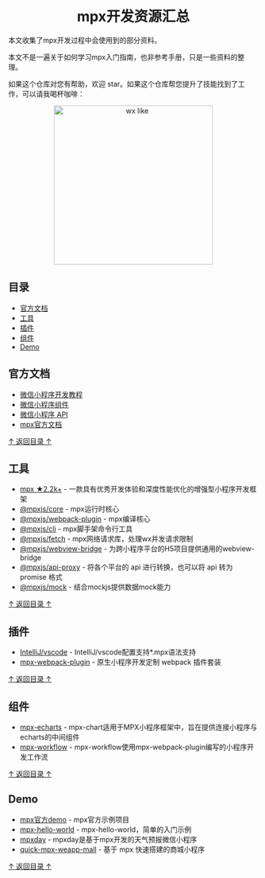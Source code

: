 ﻿﻿<h1 align="center">mpx开发资源汇总</h1>

本文收集了mpx开发过程中会使用到的部分资料。

本文不是一遍关于如何学习mpx入门指南，也非参考手册，只是一些资料的整理。

如果这个仓库对您有帮助，欢迎 star。如果这个仓库帮您提升了技能找到了工作，可以请我喝杯咖啡：

<p align="center"><img src="http://i2.tiimg.com/720116/26233c91bad00cf2.jpg" width="320" height="320" alt="wx like" /></p>

## 目录

- [官方文档](#官方文档)
- [工具](#工具)
- [插件](#插件)
- [组件](#组件)
- [Demo](#demo)

## 官方文档

- [微信小程序开发教程](https://developers.weixin.qq.com/miniprogram/dev/framework/)
- [微信小程序组件](https://developers.weixin.qq.com/miniprogram/dev/component/)
- [微信小程序 API](https://developers.weixin.qq.com/miniprogram/dev/api/)
- [mpx官方文档](https://didi.github.io/mpx/)

[↑ 返回目录 ↑](#目录)

## 工具

- [mpx ★2.2k+](https://github.com/didi/mpx)  - 一款具有优秀开发体验和深度性能优化的增强型小程序开发框架
- [@mpxjs/core](https://www.npmjs.com/package/@mpxjs/core)  - mpx运行时核心
- [@mpxjs/webpack-plugin](https://www.npmjs.com/package/@mpxjs/webpack-plugin)  - mpx编译核心
- [@mpxjs/cli](https://www.npmjs.com/package/@mpxjs/cli)  - mpx脚手架命令行工具
- [@mpxjs/fetch](https://www.npmjs.com/package/@mpxjs/fetch)  - mpx网络请求库，处理wx并发请求限制
- [@mpxjs/webview-bridge](https://www.npmjs.com/package/@mpxjs/webview-bridge)  - 为跨小程序平台的H5项目提供通用的webview-bridge
- [@mpxjs/api-proxy](https://www.npmjs.com/package/@mpxjs/api-proxy)  - 将各个平台的 api 进行转换，也可以将 api 转为 promise 格式
- [@mpxjs/mock](https://www.npmjs.com/package/@mpxjs/mock)  - 结合mockjs提供数据mock能力

[↑ 返回目录 ↑](#目录)

## 插件
- [IntelliJ/vscode](https://didi.github.io/mpx/single/what-is-single-file.html#%E7%BC%96%E8%BE%91%E5%99%A8ide%E9%AB%98%E4%BA%AE%E3%80%81%E6%8F%90%E7%A4%BA) - IntelliJ/vscode配置支持*.mpx语法支持
- [mpx-webpack-plugin](https://github.com/guless/mpx-webpack-plugin) - 原生小程序开发定制 webpack 插件套装

[↑ 返回目录 ↑](#目录)

## 组件
- [mpx-echarts](https://github.com/echaoo/mpx-echarts) - mpx-chart适用于MPX小程序框架中，旨在提供连接小程序与echarts的中间组件
- [mpx-workflow](https://github.com/guless/mpx-workflow) - mpx-workflow使用mpx-webpack-plugin编写的小程序开发工作流

[↑ 返回目录 ↑](#目录)

## Demo
- [mpx官方demo](https://github.com/didi/mpx/tree/master/examples) - mpx官方示例项目
- [mpx-hello-world](https://github.com/hbsndg/mpx-hello-world) - mpx-hello-world，简单的入门示例
- [mpxday](https://github.com/hbsndg/mpxday) - mpxday是基于mpx开发的天气预报微信小程序
- [quick-mpx-weapp-mall](https://github.com/hcsdtk/quick-mpx-weapp-mall) - 基于 mpx 快速搭建的商城小程序

[↑ 返回目录 ↑](#目录)


